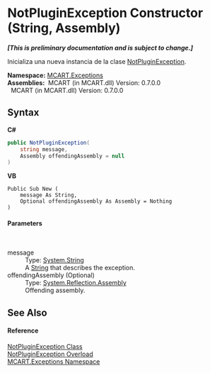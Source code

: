 # NotPluginException Constructor (String, Assembly)
 _**\[This is preliminary documentation and is subject to change.\]**_

Inicializa una nueva instancia de la clase <a href="4bb97910-3a37-88e5-0696-3770c919ec93">NotPluginException</a>.

**Namespace:**&nbsp;<a href="36e6166c-cb29-ee06-1b8a-ebc61fae7b0a">MCART.Exceptions</a><br />**Assemblies:**&nbsp;&nbsp;MCART (in MCART.dll) Version: 0.7.0.0<br />&nbsp;&nbsp;MCART (in MCART.dll) Version: 0.7.0.0<br />

## Syntax

**C#**<br />
``` C#
public NotPluginException(
	string message,
	Assembly offendingAssembly = null
)
```

**VB**<br />
``` VB
Public Sub New ( 
	message As String,
	Optional offendingAssembly As Assembly = Nothing
)
```


#### Parameters
&nbsp;<dl><dt>message</dt><dd>Type: <a href="http://msdn2.microsoft.com/es-es/library/s1wwdcbf" target="_blank">System.String</a><br />A <a href="http://msdn2.microsoft.com/es-es/library/s1wwdcbf" target="_blank">String</a> that describes the exception.</dd><dt>offendingAssembly (Optional)</dt><dd>Type: <a href="http://msdn2.microsoft.com/es-es/library/xbe1wdx9" target="_blank">System.Reflection.Assembly</a><br />Offending assembly.</dd></dl>

## See Also


#### Reference
<a href="4bb97910-3a37-88e5-0696-3770c919ec93">NotPluginException Class</a><br /><a href="0a42b043-2ba0-b566-7ce4-09f5e95261fd">NotPluginException Overload</a><br /><a href="36e6166c-cb29-ee06-1b8a-ebc61fae7b0a">MCART.Exceptions Namespace</a><br />